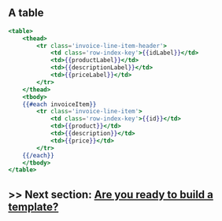 ## A table

```handlebars
<table>
	<thead>
		<tr class='invoice-line-item-header'>
			<td class='row-index-key'>{{idLabel}}</td>
			<td>{{productLabel}}</td>
			<td>{{descriptionLabel}}</td>
			<td>{{priceLabel}}</td>
		</tr>
	</thead>
	<tbody>
	{{#each invoiceItem}}
		<tr class='invoice-line-item'>
			<td class='row-index-key'>{{id}}</td>
			<td>{{product}}</td>
			<td>{{description}}</td>
			<td>{{price}}</td>
		</tr>
	{{/each}}
	</tbody>
</table>
```


## >> Next section: <a href="https://github.com/code-for-coffee/IntroductionToHandlebars/tree/master/2-Building_a_template">Are you ready to build a template?</a>
